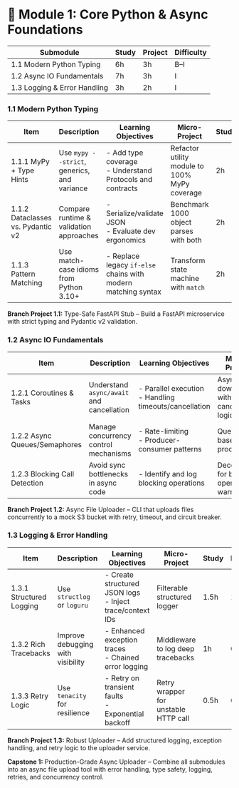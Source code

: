 # 📘 Module 1: Core Python & Async Foundations

| Submodule                    | Study | Project | Difficulty |
| ---------------------------- | ----- | ------- | ---------- |
| 1.1 Modern Python Typing     | 6h    | 3h      | B–I        |
| 1.2 Async IO Fundamentals    | 7h    | 3h      | I          |
| 1.3 Logging & Error Handling | 3h    | 2h      | I          |

### 1.1 Modern Python Typing

| Item                              | Description                                 | Learning Objectives                                           | Micro-Project                                 | Study | Build | Level |
| --------------------------------- | ------------------------------------------- | ------------------------------------------------------------- | --------------------------------------------- | ----- | ----- | ----- |
| 1.1.1 MyPy + Type Hints           | Use `mypy --strict`, generics, and variance | - Add type coverage<br>- Understand Protocols and contracts   | Refactor utility module to 100% MyPy coverage | 2h    | 1h    | I     |
| 1.1.2 Dataclasses vs. Pydantic v2 | Compare runtime & validation approaches     | - Serialize/validate JSON<br>- Evaluate dev ergonomics        | Benchmark 1000 object parses with both        | 2h    | 1h    | I     |
| 1.1.3 Pattern Matching            | Use match-case idioms from Python 3.10+     | - Replace legacy `if-else` chains with modern matching syntax | Transform state machine with `match`          | 2h    | 1h    | B–I   |

**Branch Project 1.1:** Type-Safe FastAPI Stub – Build a FastAPI microservice with strict typing and Pydantic v2 validation.

### 1.2 Async IO Fundamentals

| Item                          | Description                               | Learning Objectives                                      | Micro-Project                             | Study | Build | Level |
| ----------------------------- | ----------------------------------------- | -------------------------------------------------------- | ----------------------------------------- | ----- | ----- | ----- |
| 1.2.1 Coroutines & Tasks      | Understand `async/await` and cancellation | - Parallel execution<br>- Handling timeouts/cancellation | Async downloader with cancellation logic  | 3h    | 1.5h  | I     |
| 1.2.2 Async Queues/Semaphores | Manage concurrency control mechanisms     | - Rate-limiting<br>- Producer-consumer patterns          | Queue-based file processor                | 2h    | 1h    | I     |
| 1.2.3 Blocking Call Detection | Avoid sync bottlenecks in async code      | - Identify and log blocking operations                   | Decorator for blocking operation warnings | 2h    | 0.5h  | I     |

**Branch Project 1.2:** Async File Uploader – CLI that uploads files concurrently to a mock S3 bucket with retry, timeout, and circuit breaker.

### 1.3 Logging & Error Handling

| Item                     | Description                       | Learning Objectives                                         | Micro-Project                        | Study | Build | Level |
| ------------------------ | --------------------------------- | ----------------------------------------------------------- | ------------------------------------ | ----- | ----- | ----- |
| 1.3.1 Structured Logging | Use `structlog` or `loguru`       | - Create structured JSON logs<br>- Inject trace/context IDs | Filterable structured logger         | 1.5h  | 1h    | I     |
| 1.3.2 Rich Tracebacks    | Improve debugging with visibility | - Enhanced exception traces<br>- Chained error logging      | Middleware to log deep tracebacks    | 1h    | 0.5h  | I     |
| 1.3.3 Retry Logic        | Use `tenacity` for resilience     | - Retry on transient faults<br>- Exponential backoff        | Retry wrapper for unstable HTTP call | 0.5h  | 0.5h  | I     |

**Branch Project 1.3:** Robust Uploader – Add structured logging, exception handling, and retry logic to the uploader service.

**Capstone 1:** Production-Grade Async Uploader – Combine all submodules into an async file upload tool with error handling, type safety, logging, retries, and concurrency control.
